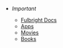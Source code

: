 <!-- Nav baar -->
* *Important*

  * [Fulbright Docs](fulbrightDocs.md)
  * [Apps](apps.md)
  * [Movies](movies.md)
  * [Books](books.md)
